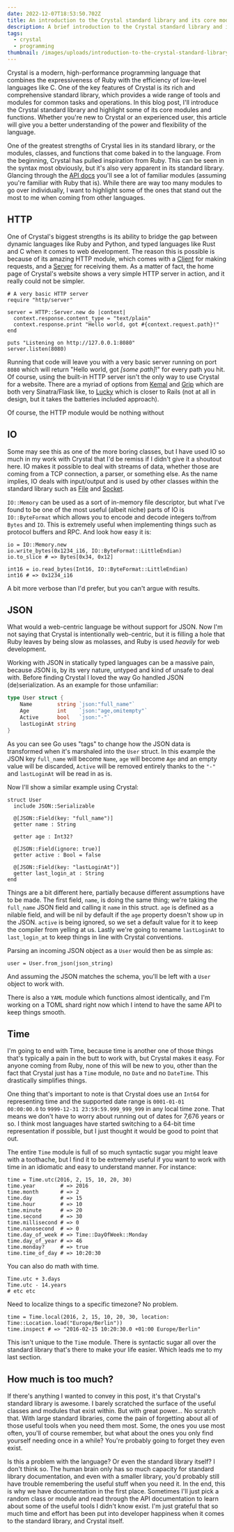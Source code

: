 ```yaml
---
date: 2022-12-07T18:53:50.702Z
title: An introduction to the Crystal standard library and its core modules
description: A brief introduction to the Crystal standard library and its core modules for those new to the language
tags:
  - crystal
  - programming
thumbnail: /images/uploads/introduction-to-the-crystal-standard-library-and-core-modules.jpeg
---
```


Crystal is a modern, high-performance programming language that combines the expressiveness of Ruby with the efficiency of low-level languages like C. One of the key features of Crystal is its rich and comprehensive standard library, which provides a wide range of tools and modules for common tasks and operations. In this blog post, I'll introduce the Crystal standard library and highlight some of its core modules and functions. Whether you're new to Crystal or an experienced user, this article will give you a better understanding of the power and flexibility of the language.

One of the greatest strengths of Crystal lies in its standard library, or the modules, classes, and functions that come baked in to the language. From the beginning, Crystal has pulled inspiration from Ruby. This can be seen in the syntax most obviously, but it's also very apparent in its standard library. Glancing through the [API docs](https://crystal-lang.org/api) you'll see a lot of familiar modules (assuming you're familiar with Ruby that is). While there are way too many modules to go over individually, I want to highlight some of the ones that stand out the most to me when coming from other languages.

## HTTP

One of Crystal's biggest strengths is its ability to bridge the gap between dynamic languages like Ruby and Python, and typed languages like Rust and C when it comes to web development. The reason this is possible is because of its amazing HTTP module, which comes with a [Client](https://crystal-lang.org/api/1.6.2/HTTP/Client.html) for making requests, and a [Server](https://crystal-lang.org/api/1.6.2/HTTP/Server.html) for receiving them. As a matter of fact, the home page of Crystal's website shows a very simple HTTP server in action, and it really could not be simpler.

```crystal
# A very basic HTTP server
require "http/server"

server = HTTP::Server.new do |context|
  context.response.content_type = "text/plain"
  context.response.print "Hello world, got #{context.request.path}!"
end

puts "Listening on http://127.0.0.1:8080"
server.listen(8080)
```

Running that code will leave you with a very basic server running on port `8080` which will return "Hello world, got _\[some path\]_!" for every path you hit. Of course, using the built-in HTTP server isn't the only way to use Crystal for a website. There are a myriad of options from [Kemal](<(https://kemalcr.com/)>) and [Grip](https://github.com/grip-framework/grip) which are both very Sinatra/Flask like, to [Lucky](https://luckyframework.org/) which is closer to Rails (not at all in design, but it takes the batteries included approach).

Of course, the HTTP module would be nothing without

## IO

Some may see this as one of the more boring classes, but I have used IO so much in my work with Crystal that I'd be remiss if I didn't give it a shoutout here. IO makes it possible to deal with streams of data, whether those are coming from a TCP connection, a parser, or something else. As the name implies, IO deals with input/output and is used by other classes within the standard library such as [File](https://crystal-lang.org/api/1.6.2/File.html) and [Socket](https://crystal-lang.org/api/1.6.2/Socket.html).

`IO::Memory` can be used as a sort of in-memory file descriptor, but what I've found to be one of the most useful (albeit niche) parts of IO is `IO::ByteFormat` which allows you to encode and decode integers to/from `Bytes` and `IO`. This is extremely useful when implementing things such as protocol buffers and RPC. And look how easy it is:

```crystal
io = IO::Memory.new
io.write_bytes(0x1234_i16, IO::ByteFormat::LittleEndian)
io.to_slice # => Bytes[0x34, 0x12]

int16 = io.read_bytes(Int16, IO::ByteFormat::LittleEndian)
int16 # => 0x1234_i16
```

A bit more verbose than I'd prefer, but you can't argue with results.

## JSON

What would a web-centric language be without support for JSON. Now I'm not saying that Crystal is intentionally web-centric, but it is filling a hole that Ruby leaves by being slow as molasses, and Ruby is used _heavily_ for web development.

Working with JSON in statically typed languages can be a massive pain, because JSON is, by its very nature, untyped and kind of unsafe to deal with. Before finding Crystal I loved the way Go handled JSON (de)serialization. As an example for those unfamiliar:

```go
type User struct {
    Name        string `json:"full_name"`
    Age         int    `json:"age,omitempty"`
    Active      bool   `json:"-"`
    lastLoginAt string
}
```

As you can see Go uses "tags" to change how the JSON data is transformed when it's marshaled into the `User` struct. In this example the JSON key `full_name` will become `Name`, `age` will become `Age` and an empty value will be discarded, `Active` will be removed entirely thanks to the `"-"` and `lastLoginAt` will be read in as is.

Now I'll show a similar example using Crystal:

```crystal
struct User
  include JSON::Serializable

  @[JSON::Field(key: "full_name")]
  getter name : String

  getter age : Int32?

  @[JSON::Field(ignore: true)]
  getter active : Bool = false

  @[JSON::Field(key: "lastLoginAt")]
  getter last_login_at : String
end
```

Things are a bit different here, partially because different assumptions have to be made. The first field, `name`, is doing the same thing; we're taking the `full_name` JSON field and calling it `name` in this struct. `age` is defined as a nilable field, and will be nil by default if the `age` property doesn't show up in the JSON. `active` is being ignored, so we set a default value for it to keep the compiler from yelling at us. Lastly we're going to rename `lastLoginAt` to `last_login_at` to keep things in line with Crystal conventions.

Parsing an incoming JSON object as a `User` would then be as simple as:

```crystal
user = User.from_json(json_string)
```

And assuming the JSON matches the schema, you'll be left with a `User` object to work with.

There is also a `YAML` module which functions almost identically, and I'm working on a TOML shard right now which I intend to have the same API to keep things smooth.

## Time

I'm going to end with Time, because time is another one of those things that's typically a pain in the butt to work with, but Crystal makes it easy. For anyone coming from Ruby, none of this will be new to you, other than the fact that Crystal just has a `Time` module, no `Date` and no `DateTime`. This drastically simplifies things.

One thing that's important to note is that Crystal does use an `Int64` for representing time and the supported date range is `0001-01-01 00:00:00.0` to `9999-12-31 23:59:59.999_999_999` in any local time zone. That means we don't have to worry about running out of dates for 7,676 years or so. I think most languages have started switching to a 64-bit time representation if possible, but I just thought it would be good to point that out.

The entire `Time` module is full of so much syntactic sugar you might leave with a toothache, but I find it to be extremely useful if you want to work with time in an idiomatic and easy to understand manner. For instance:

```crystal
time = Time.utc(2016, 2, 15, 10, 20, 30)
time.year        # => 2016
time.month       # => 2
time.day         # => 15
time.hour        # => 10
time.minute      # => 20
time.second      # => 30
time.millisecond # => 0
time.nanosecond  # => 0
time.day_of_week # => Time::DayOfWeek::Monday
time.day_of_year # => 46
time.monday?     # => true
time.time_of_day # => 10:20:30
```

You can also do math with time.

```crystal
Time.utc + 3.days
Time.utc - 14.years
# etc etc
```

Need to localize things to a specific timezone? No problem.

```crystal
time = Time.local(2016, 2, 15, 10, 20, 30, location: Time::Location.load("Europe/Berlin"))
time.inspect # => "2016-02-15 10:20:30.0 +01:00 Europe/Berlin"
```

This isn't unique to the `Time` module. There is syntactic sugar all over the standard library that's there to make your life easier. Which leads me to my last section.

## How much is too much?

If there's anything I wanted to convey in this post, it's that Crystal's standard library is awesome. I barely scratched the surface of the useful classes and modules that exist within. But with great power... No scratch that. With large standard libraries, come the pain of forgetting about all of those useful tools when you need them most. Some, the ones you use most often, you'll of course remember, but what about the ones you only find yourself needing once in a while? You're probably going to forget they even exist.

Is this a problem with the language? Or even the standard library itself? I don't think so. The human brain only has so much capacity for standard library documentation, and even with a smaller library, you'd probably still have trouble remembering the useful stuff when you need it. In the end, this is why we have documentation in the first place. Sometimes I'll just pick a random class or module and read through the API documentation to learn about some of the useful tools I didn't know exist. I'm just grateful that so much time and effort has been put into developer happiness when it comes to the standard library, and Crystal itself.
